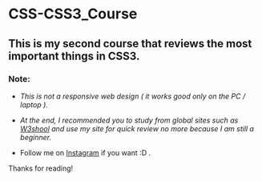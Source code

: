 # CSS-CSS3_Course

## This is my second course that reviews the most important things in CSS3.    

### Note:

* *This is not a responsive web design ( it works good only on the  PC / laptop ).*

* *At the end, I recommended you to study from global sites such as [W3shool](https://www.w3schools.com/) and use my site for quick review no more because I am still a beginner.*

* Follow me on [Instagram](https://www.instagram.com/yanal_abualrob/) if you want :D .

Thanks for reading!
